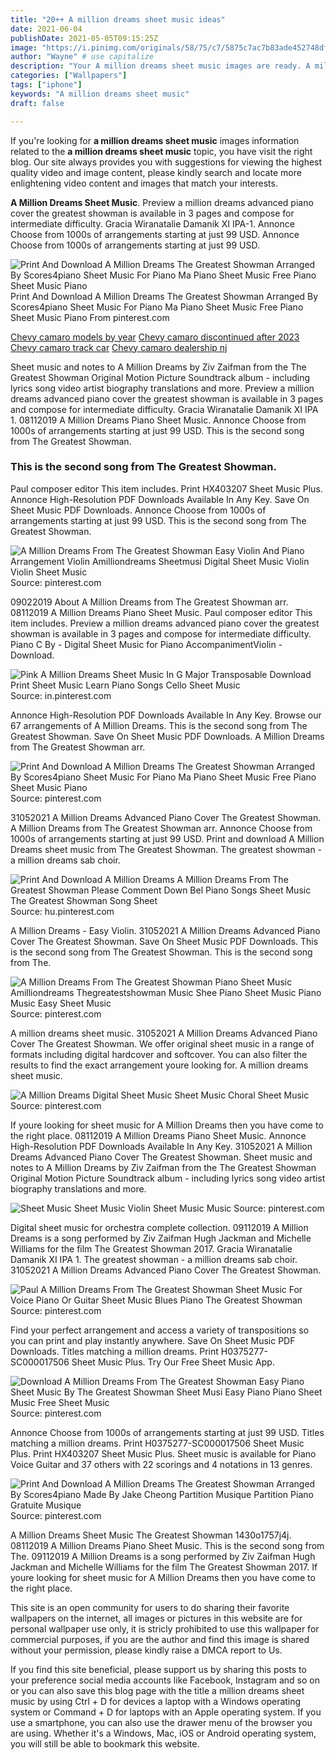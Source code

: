 ```yaml
---
title: "20++ A million dreams sheet music ideas"
date: 2021-06-04
publishDate: 2021-05-05T09:15:25Z
image: "https://i.pinimg.com/originals/58/75/c7/5875c7ac7b83ade452748dfa3080a570.png"
author: "Wayne" # use capitalize
description: "Your A million dreams sheet music images are ready. A million dreams sheet music are a topic that is being searched for and liked by netizens today. You can Find and Download the A million dreams sheet music files here. Download all free photos and vectors."
categories: ["Wallpapers"]
tags: ["iphone"]
keywords: "A million dreams sheet music"
draft: false

---
```


If you're looking for **a million dreams sheet music** images information related to the **a million dreams sheet music** topic, you have visit the right  blog.  Our site always  provides you with  suggestions  for viewing  the highest  quality video and image  content, please kindly search and locate more enlightening video content and images  that match your interests.

**A Million Dreams Sheet Music**. Preview a million dreams advanced piano cover the greatest showman is available in 3 pages and compose for intermediate difficulty. Gracia Wiranatalie Damanik XI IPA-1. Annonce Choose from 1000s of arrangements starting at just 99 USD. Annonce Choose from 1000s of arrangements starting at just 99 USD.

![Print And Download A Million Dreams The Greatest Showman Arranged By Scores4piano Sheet Music For Piano Ma Piano Sheet Music Free Piano Sheet Music Piano](https://i.pinimg.com/originals/cc/ba/dd/ccbadd5bcf105323feffac24f7dd32c4.jpg "Print And Download A Million Dreams The Greatest Showman Arranged By Scores4piano Sheet Music For Piano Ma Piano Sheet Music Free Piano Sheet Music Piano")
Print And Download A Million Dreams The Greatest Showman Arranged By Scores4piano Sheet Music For Piano Ma Piano Sheet Music Free Piano Sheet Music Piano From pinterest.com

[Chevy camaro models by year](/chevy-camaro-models-by-year/)
[Chevy camaro discontinued after 2023](/chevy-camaro-discontinued-after-2023/)
[Chevy camaro track car](/chevy-camaro-track-car/)
[Chevy camaro dealership nj](/chevy-camaro-dealership-nj/)

Sheet music and notes to A Million Dreams by Ziv Zaifman from the The Greatest Showman Original Motion Picture Soundtrack album - including lyrics song video artist biography translations and more. Preview a million dreams advanced piano cover the greatest showman is available in 3 pages and compose for intermediate difficulty. Gracia Wiranatalie Damanik XI IPA 1. 08112019 A Million Dreams Piano Sheet Music. Annonce Choose from 1000s of arrangements starting at just 99 USD. This is the second song from The Greatest Showman.

### This is the second song from The Greatest Showman.

Paul composer editor This item includes. Print HX403207 Sheet Music Plus. Annonce High-Resolution PDF Downloads Available In Any Key. Save On Sheet Music PDF Downloads. Annonce Choose from 1000s of arrangements starting at just 99 USD. This is the second song from The Greatest Showman.


![A Million Dreams From The Greatest Showman Easy Violin And Piano Arrangement Violin Amilliondreams Sheetmusi Digital Sheet Music Violin Violin Sheet Music](https://i.pinimg.com/originals/37/5d/77/375d7786d505ac19d1df9063eb0a55bd.png "A Million Dreams From The Greatest Showman Easy Violin And Piano Arrangement Violin Amilliondreams Sheetmusi Digital Sheet Music Violin Violin Sheet Music")
Source: pinterest.com

09022019 About A Million Dreams from The Greatest Showman arr. 08112019 A Million Dreams Piano Sheet Music. Paul composer editor This item includes. Preview a million dreams advanced piano cover the greatest showman is available in 3 pages and compose for intermediate difficulty. Piano C By - Digital Sheet Music for Piano AccompanimentViolin - Download.

![Pink A Million Dreams Sheet Music In G Major Transposable Download Print Sheet Music Learn Piano Songs Cello Sheet Music](https://i.pinimg.com/originals/ea/88/3a/ea883af1370d2619fa438e92290b27d0.gif "Pink A Million Dreams Sheet Music In G Major Transposable Download Print Sheet Music Learn Piano Songs Cello Sheet Music")
Source: in.pinterest.com

Annonce High-Resolution PDF Downloads Available In Any Key. Browse our 67 arrangements of A Million Dreams. This is the second song from The Greatest Showman. Save On Sheet Music PDF Downloads. A Million Dreams from The Greatest Showman arr.

![Print And Download A Million Dreams The Greatest Showman Arranged By Scores4piano Sheet Music For Piano Ma Piano Sheet Music Free Piano Sheet Music Piano](https://i.pinimg.com/originals/cc/ba/dd/ccbadd5bcf105323feffac24f7dd32c4.jpg "Print And Download A Million Dreams The Greatest Showman Arranged By Scores4piano Sheet Music For Piano Ma Piano Sheet Music Free Piano Sheet Music Piano")
Source: pinterest.com

31052021 A Million Dreams Advanced Piano Cover The Greatest Showman. A Million Dreams from The Greatest Showman arr. Annonce Choose from 1000s of arrangements starting at just 99 USD. Print and download A Million Dreams sheet music from The Greatest Showman. The greatest showman - a million dreams sab choir.

![Print And Download A Million Dreams A Million Dreams From The Greatest Showman Please Comment Down Bel Piano Songs Sheet Music The Greatest Showman Song Sheet](https://i.pinimg.com/originals/85/28/6b/85286bbc2b99f2d401b9ab1828bfb205.jpg "Print And Download A Million Dreams A Million Dreams From The Greatest Showman Please Comment Down Bel Piano Songs Sheet Music The Greatest Showman Song Sheet")
Source: hu.pinterest.com

A Million Dreams - Easy Violin. 31052021 A Million Dreams Advanced Piano Cover The Greatest Showman. Save On Sheet Music PDF Downloads. This is the second song from The Greatest Showman. This is the second song from The.

![A Million Dreams From The Greatest Showman Piano Sheet Music Amilliondreams Thegreatestshowman Music Shee Piano Sheet Music Piano Music Easy Sheet Music](https://i.pinimg.com/originals/32/04/92/32049297d286c06201a0664be629b7c3.png "A Million Dreams From The Greatest Showman Piano Sheet Music Amilliondreams Thegreatestshowman Music Shee Piano Sheet Music Piano Music Easy Sheet Music")
Source: pinterest.com

A million dreams sheet music. 31052021 A Million Dreams Advanced Piano Cover The Greatest Showman. We offer original sheet music in a range of formats including digital hardcover and softcover. You can also filter the results to find the exact arrangement youre looking for. A million dreams sheet music.

![A Million Dreams Digital Sheet Music Sheet Music Choral Sheet Music](https://i.pinimg.com/originals/05/c2/8c/05c28c4ce592eb406c195147893a6f16.png "A Million Dreams Digital Sheet Music Sheet Music Choral Sheet Music")
Source: pinterest.com

If youre looking for sheet music for A Million Dreams then you have come to the right place. 08112019 A Million Dreams Piano Sheet Music. Annonce High-Resolution PDF Downloads Available In Any Key. 31052021 A Million Dreams Advanced Piano Cover The Greatest Showman. Sheet music and notes to A Million Dreams by Ziv Zaifman from the The Greatest Showman Original Motion Picture Soundtrack album - including lyrics song video artist biography translations and more.

![Sheet Music Sheet Music Violin Sheet Music Music](https://i.pinimg.com/originals/df/da/90/dfda90d8f071e63959cc080fe139cf70.png "Sheet Music Sheet Music Violin Sheet Music Music")
Source: pinterest.com

Digital sheet music for orchestra complete collection. 09112019 A Million Dreams is a song performed by Ziv Zaifman Hugh Jackman and Michelle Williams for the film The Greatest Showman 2017. Gracia Wiranatalie Damanik XI IPA 1. The greatest showman - a million dreams sab choir. 31052021 A Million Dreams Advanced Piano Cover The Greatest Showman.

![Paul A Million Dreams From The Greatest Showman Sheet Music For Voice Piano Or Guitar Sheet Music Blues Piano The Greatest Showman](https://i.pinimg.com/originals/f8/52/cc/f852ccfdf164fb7b37a6f61c57f8d332.png "Paul A Million Dreams From The Greatest Showman Sheet Music For Voice Piano Or Guitar Sheet Music Blues Piano The Greatest Showman")
Source: pinterest.com

Find your perfect arrangement and access a variety of transpositions so you can print and play instantly anywhere. Save On Sheet Music PDF Downloads. Titles matching a million dreams. Print H0375277-SC000017506 Sheet Music Plus. Try Our Free Sheet Music App.

![Download A Million Dreams From The Greatest Showman Easy Piano Sheet Music By The Greatest Showman Sheet Musi Easy Piano Piano Sheet Music Free Sheet Music](https://i.pinimg.com/originals/f4/fa/06/f4fa06c76f5ed7f846594326d2eed498.png "Download A Million Dreams From The Greatest Showman Easy Piano Sheet Music By The Greatest Showman Sheet Musi Easy Piano Piano Sheet Music Free Sheet Music")
Source: pinterest.com

Annonce Choose from 1000s of arrangements starting at just 99 USD. Titles matching a million dreams. Print H0375277-SC000017506 Sheet Music Plus. Print HX403207 Sheet Music Plus. Sheet music is available for Piano Voice Guitar and 37 others with 22 scorings and 4 notations in 13 genres.

![Print And Download A Million Dreams The Greatest Showman Arranged By Scores4piano Made By Jake Cheong Partition Musique Partition Piano Gratuite Musique](https://i.pinimg.com/originals/58/75/c7/5875c7ac7b83ade452748dfa3080a570.png "Print And Download A Million Dreams The Greatest Showman Arranged By Scores4piano Made By Jake Cheong Partition Musique Partition Piano Gratuite Musique")
Source: pinterest.com

A Million Dreams Sheet Music The Greatest Showman 1430o1757j4j. 08112019 A Million Dreams Piano Sheet Music. This is the second song from The. 09112019 A Million Dreams is a song performed by Ziv Zaifman Hugh Jackman and Michelle Williams for the film The Greatest Showman 2017. If youre looking for sheet music for A Million Dreams then you have come to the right place.

This site is an open community for users to do sharing their favorite wallpapers on the internet, all images or pictures in this website are for personal wallpaper use only, it is stricly prohibited to use this wallpaper for commercial purposes, if you are the author and find this image is shared without your permission, please kindly raise a DMCA report to Us.

If you find this site beneficial, please support us by sharing this posts to your preference social media accounts like Facebook, Instagram and so on or you can also save this blog page with the title a million dreams sheet music by using Ctrl + D for devices a laptop with a Windows operating system or Command + D for laptops with an Apple operating system. If you use a smartphone, you can also use the drawer menu of the browser you are using. Whether it's a Windows, Mac, iOS or Android operating system, you will still be able to bookmark this website.
